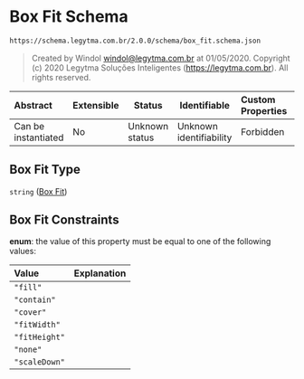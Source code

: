 # Box Fit Schema

```txt
https://schema.legytma.com.br/2.0.0/schema/box_fit.schema.json
```




> Created by Windol [windol@legytma.com.br](mailto:windol@legytma.com.br) at 01/05/2020.
> Copyright (c) 2020 Legytma Soluções Inteligentes (<https://legytma.com.br>). All rights reserved.
>

| Abstract            | Extensible | Status         | Identifiable            | Custom Properties | Additional Properties | Access Restrictions | Defined In                                                                  |
| :------------------ | ---------- | -------------- | ----------------------- | :---------------- | --------------------- | ------------------- | --------------------------------------------------------------------------- |
| Can be instantiated | No         | Unknown status | Unknown identifiability | Forbidden         | Allowed               | none                | [box_fit.schema.json](../schema/box_fit.schema.json) |

## Box Fit Type

`string` ([Box Fit](box_fit.md))

## Box Fit Constraints

**enum**: the value of this property must be equal to one of the following values:

| Value         | Explanation |
| :------------ | ----------- |
| `"fill"`      |             |
| `"contain"`   |             |
| `"cover"`     |             |
| `"fitWidth"`  |             |
| `"fitHeight"` |             |
| `"none"`      |             |
| `"scaleDown"` |             |
